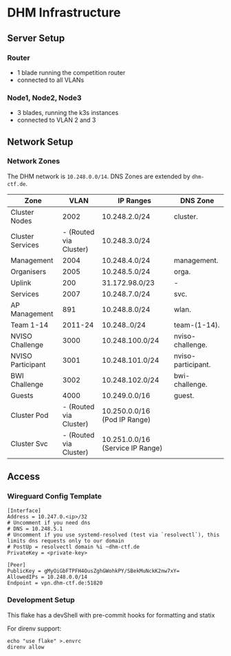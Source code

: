 DHM Infrastructure
===

## Server Setup

### Router

- 1 blade running the competition router
- connected to all VLANs

### Node1, Node2, Node3

- 3 blades, running the k3s instances
- connected to VLAN 2 and 3

## Network Setup

### Network Zones

The DHM network is `10.248.0.0/14`.
DNS Zones are extended by `dhm-ctf.de`.

| Zone              | VLAN                   | IP Ranges                        | DNS Zone           |
|-------------------|------------------------|----------------------------------|--------------------|
| Cluster Nodes     | 2002                   | 10.248.2.0/24                    | cluster.           |
| Cluster Services  | - (Routed via Cluster) | 10.248.3.0/24                    |                    |
| Management        | 2004                   | 10.248.4.0/24                    | management.        |
| Organisers        | 2005                   | 10.248.5.0/24                    | orga.              |
| Uplink            | 200                    | 31.172.98.0/23                   | -                  |
| Services          | 2007                   | 10.248.7.0/24                    | svc.               |
| AP Management     | 891                    | 10.248.8.0/24                    | wlan.              |
| Team 1-14         | 2011-24                | 10.248.<team-id>.0/24            | team-(1-14).       |
| NVISO Challenge   | 3000                   | 10.248.100.0/24                  | nviso-challenge.   |
| NVISO Participant | 3001                   | 10.248.101.0/24                  | nviso-participant. |
| BWI Challenge     | 3002                   | 10.248.102.0/24                  | bwi-challenge.     |
| Guests            | 4000                   | 10.249.0.0/16                    | guest.             |
| Cluster Pod       | - (Routed via Cluster) | 10.250.0.0/16 (Pod IP Range)     |                    |
| Cluster Svc       | - (Routed via Cluster) | 10.251.0.0/16 (Service IP Range) |                    |

## Access

### Wireguard Config Template

```
[Interface]
Address = 10.247.0.<ip>/32
# Uncomment if you need dns
# DNS = 10.248.5.1
# Uncomment if you use systemd-resolved (test via `resolvectl`), this limits dns requests only to our domain
# PostUp = resolvectl domain %i ~dhm-ctf.de
PrivateKey = <private-key>

[Peer]
PublicKey = gMyOiGbFTPFH4OusZghGWohkPY/SBekMuNckK2nw7xY=
AllowedIPs = 10.248.0.0/14
Endpoint = vpn.dhm-ctf.de:51820
```

### Development Setup

This flake has a devShell with pre-commit hooks for formatting and statix

For direnv support:

```
echo "use flake" >.envrc
direnv allow
```
